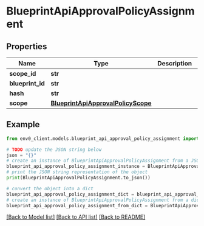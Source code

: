 # BlueprintApiApprovalPolicyAssignment


## Properties

Name | Type | Description | Notes
------------ | ------------- | ------------- | -------------
**scope_id** | **str** |  | 
**blueprint_id** | **str** |  | 
**hash** | **str** |  | [optional] 
**scope** | [**BlueprintApiApprovalPolicyScope**](BlueprintApiApprovalPolicyScope.md) |  | 

## Example

```python
from env0_client.models.blueprint_api_approval_policy_assignment import BlueprintApiApprovalPolicyAssignment

# TODO update the JSON string below
json = "{}"
# create an instance of BlueprintApiApprovalPolicyAssignment from a JSON string
blueprint_api_approval_policy_assignment_instance = BlueprintApiApprovalPolicyAssignment.from_json(json)
# print the JSON string representation of the object
print(BlueprintApiApprovalPolicyAssignment.to_json())

# convert the object into a dict
blueprint_api_approval_policy_assignment_dict = blueprint_api_approval_policy_assignment_instance.to_dict()
# create an instance of BlueprintApiApprovalPolicyAssignment from a dict
blueprint_api_approval_policy_assignment_from_dict = BlueprintApiApprovalPolicyAssignment.from_dict(blueprint_api_approval_policy_assignment_dict)
```
[[Back to Model list]](../README.md#documentation-for-models) [[Back to API list]](../README.md#documentation-for-api-endpoints) [[Back to README]](../README.md)


